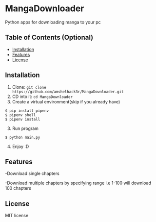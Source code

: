 # MangaDownloader
Python apps for downloading manga to your pc



## Table of Contents (Optional)

- [Installation](#installation)
- [Features](#features)
- [License](#license)



## Installation

1. Clone: `git clone https://github.com/amshelhack3r/MangaDownloader.git`
2. CD into it: `cd MangaDownloader`
3. Create a virtual environment(skip if you already have)
```shell
$ pip install pipenv
$ pipenv shell
$ pipenv install
```
3. Run program
```shell 
$ python main.py
```
4. Enjoy :D


## Features
-Download single chapters

-Download multiple chapters by specifying range i.e 1-100 
    will download 100 chapters

## License
MIT license
